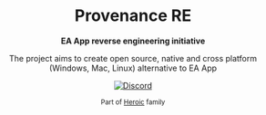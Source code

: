 <h1 align="center">Provenance RE</h1>

<div align="center">
<b>EA App reverse engineering initiative</b>

The project aims to create open source, native and cross platform (Windows, Mac, Linux) alternative to EA App

<a href="https://discord.com/invite/NbuTdpKFXx"><img alt="Discord" src="https://img.shields.io/discord/1123890623586504714?logo=discord&label=Discord&style=for-the-badge">
</a>

</div>


<div align="center"><small>Part of <a href="https://heroicgameslauncher.com">Heroic</a> family</small></div>
